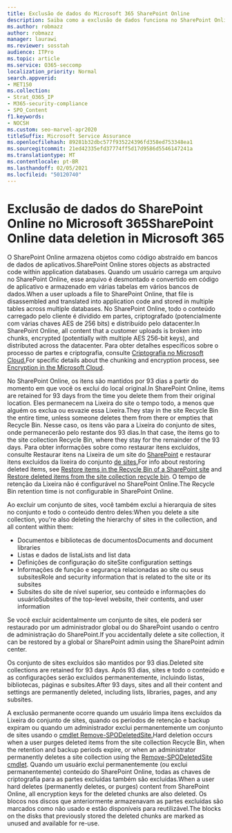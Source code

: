 ```yaml
---
title: Exclusão de dados do Microsoft 365 SharePoint Online
description: Saiba como a exclusão de dados funciona no SharePoint Online, como onde o conteúdo excluído é armazenado e por quanto tempo.
ms.author: robmazz
author: robmazz
manager: laurawi
ms.reviewer: sosstah
audience: ITPro
ms.topic: article
ms.service: O365-seccomp
localization_priority: Normal
search.appverid:
- MET150
ms.collection:
- Strat_O365_IP
- M365-security-compliance
- SPO_Content
f1.keywords:
- NOCSH
ms.custom: seo-marvel-apr2020
titleSuffix: Microsoft Service Assurance
ms.openlocfilehash: 89281b32dbc577f935224396fd358ed753348ea1
ms.sourcegitcommit: 21ed42335efd37774ff5d17d9586d5546147241a
ms.translationtype: MT
ms.contentlocale: pt-BR
ms.lasthandoff: 02/05/2021
ms.locfileid: "50120740"
---
```

# <a name="sharepoint-online-data-deletion-in-microsoft-365"></a><span data-ttu-id="18f42-103">Exclusão de dados do SharePoint Online no Microsoft 365</span><span class="sxs-lookup"><span data-stu-id="18f42-103">SharePoint Online data deletion in Microsoft 365</span></span>

<span data-ttu-id="18f42-104">O SharePoint Online armazena objetos como código abstraído em bancos de dados de aplicativos.</span><span class="sxs-lookup"><span data-stu-id="18f42-104">SharePoint Online stores objects as abstracted code within application databases.</span></span> <span data-ttu-id="18f42-105">Quando um usuário carrega um arquivo no SharePoint Online, esse arquivo é desmontado e convertido em código de aplicativo e armazenado em várias tabelas em vários bancos de dados.</span><span class="sxs-lookup"><span data-stu-id="18f42-105">When a user uploads a file to SharePoint Online, that file is disassembled and translated into application code and stored in multiple tables across multiple databases.</span></span> <span data-ttu-id="18f42-106">No SharePoint Online, todo o conteúdo carregado pelo cliente é dividido em partes, criptografado (potencialmente com várias chaves AES de 256 bits) e distribuído pelo datacenter.</span><span class="sxs-lookup"><span data-stu-id="18f42-106">In SharePoint Online, all content that a customer uploads is broken into chunks, encrypted (potentially with multiple AES 256-bit keys), and distributed across the datacenter.</span></span> <span data-ttu-id="18f42-107">Para obter detalhes específicos sobre o processo de partes e criptografia, consulte [Criptografia no Microsoft Cloud.](/microsoft-365/compliance/office-365-encryption-in-the-microsoft-cloud-overview)</span><span class="sxs-lookup"><span data-stu-id="18f42-107">For specific details about the chunking and encryption process, see [Encryption in the Microsoft Cloud](/microsoft-365/compliance/office-365-encryption-in-the-microsoft-cloud-overview).</span></span> 

<span data-ttu-id="18f42-108">No SharePoint Online, os itens são mantidos por 93 dias a partir do momento em que você os exclui do local original.</span><span class="sxs-lookup"><span data-stu-id="18f42-108">In SharePoint Online, items are retained for 93 days from the time you delete them from their original location.</span></span> <span data-ttu-id="18f42-109">Eles permanecem na Lixeira do site o tempo todo, a menos que alguém os exclua ou esvazie essa Lixeira.</span><span class="sxs-lookup"><span data-stu-id="18f42-109">They stay in the site Recycle Bin the entire time, unless someone deletes them from there or empties that Recycle Bin.</span></span> <span data-ttu-id="18f42-110">Nesse caso, os itens vão para a Lixeira do conjunto de sites, onde permanecerão pelo restante dos 93 dias.</span><span class="sxs-lookup"><span data-stu-id="18f42-110">In that case, the items go to the site collection Recycle Bin, where they stay for the remainder of the 93 days.</span></span> <span data-ttu-id="18f42-111">Para obter informações sobre como restaurar itens excluídos, consulte Restaurar itens na Lixeira de um site do [SharePoint](https://support.office.com/article/6df466b6-55f2-4898-8d6e-c0dff851a0be#ID0EAADAAA=Online
) e restaurar itens excluídos da lixeira do conjunto [de sites.](https://support.office.com/article/5fa924ee-16d7-487b-9a0a-021b9062d14b)</span><span class="sxs-lookup"><span data-stu-id="18f42-111">For info about restoring deleted items, see [Restore items in the Recycle Bin of a SharePoint site](https://support.office.com/article/6df466b6-55f2-4898-8d6e-c0dff851a0be#ID0EAADAAA=Online
) and [Restore deleted items from the site collection recycle bin](https://support.office.com/article/5fa924ee-16d7-487b-9a0a-021b9062d14b).</span></span> <span data-ttu-id="18f42-112">O tempo de retenção da Lixeira não é configurável no SharePoint Online.</span><span class="sxs-lookup"><span data-stu-id="18f42-112">The Recycle Bin retention time is not configurable in SharePoint Online.</span></span>

<span data-ttu-id="18f42-113">Ao excluir um conjunto de sites, você também exclui a hierarquia de sites no conjunto e todo o conteúdo dentro deles:</span><span class="sxs-lookup"><span data-stu-id="18f42-113">When you delete a site collection, you're also deleting the hierarchy of sites in the collection, and all content within them:</span></span>

- <span data-ttu-id="18f42-114">Documentos e bibliotecas de documentos</span><span class="sxs-lookup"><span data-stu-id="18f42-114">Documents and document libraries</span></span>
- <span data-ttu-id="18f42-115">Listas e dados de lista</span><span class="sxs-lookup"><span data-stu-id="18f42-115">Lists and list data</span></span>
- <span data-ttu-id="18f42-116">Definições de configuração do site</span><span class="sxs-lookup"><span data-stu-id="18f42-116">Site configuration settings</span></span>
- <span data-ttu-id="18f42-117">Informações de função e segurança relacionadas ao site ou seus subsites</span><span class="sxs-lookup"><span data-stu-id="18f42-117">Role and security information that is related to the site or its subsites</span></span>
- <span data-ttu-id="18f42-118">Subsites do site de nível superior, seu conteúdo e informações do usuário</span><span class="sxs-lookup"><span data-stu-id="18f42-118">Subsites of the top-level website, their contents, and user information</span></span>

<span data-ttu-id="18f42-119">Se você excluir acidentalmente um conjunto de sites, ele poderá ser restaurado por um administrador global ou do SharePoint usando o centro de administração do SharePoint.</span><span class="sxs-lookup"><span data-stu-id="18f42-119">If you accidentally delete a site collection, it can be restored by a global or SharePoint admin using the SharePoint admin center.</span></span>

<span data-ttu-id="18f42-120">Os conjunto de sites excluídos são mantidos por 93 dias.</span><span class="sxs-lookup"><span data-stu-id="18f42-120">Deleted site collections are retained for 93 days.</span></span> <span data-ttu-id="18f42-121">Após 93 dias, sites e todo o conteúdo e as configurações serão excluídos permanentemente, incluindo listas, bibliotecas, páginas e subsites.</span><span class="sxs-lookup"><span data-stu-id="18f42-121">After 93 days, sites and all their content and settings are permanently deleted, including lists, libraries, pages, and any subsites.</span></span>

<span data-ttu-id="18f42-122">A exclusão permanente ocorre quando um usuário limpa itens excluídos da Lixeira do conjunto de sites, quando os períodos de retenção e backup expiram ou quando um administrador exclui permanentemente um conjunto de sites usando o [cmdlet Remove-SPODeletedSite.](/powershell/module/sharepoint-online/remove-spodeletedsite)</span><span class="sxs-lookup"><span data-stu-id="18f42-122">Hard deletion occurs when a user purges deleted items from the site collection Recycle Bin, when the retention and backup periods expire, or when an administrator permanently deletes a site collection using the [Remove-SPODeletedSite cmdlet](/powershell/module/sharepoint-online/remove-spodeletedsite).</span></span> <span data-ttu-id="18f42-123">Quando um usuário exclui permanentemente (ou exclui permanentemente) conteúdo do SharePoint Online, todas as chaves de criptografia para as partes excluídas também são excluídas.</span><span class="sxs-lookup"><span data-stu-id="18f42-123">When a user hard deletes (permanently deletes, or purges) content from SharePoint Online, all encryption keys for the deleted chunks are also deleted.</span></span> <span data-ttu-id="18f42-124">Os blocos nos discos que anteriormente armazenavam as partes excluídas são marcados como não usado e estão disponíveis para reutilizável.</span><span class="sxs-lookup"><span data-stu-id="18f42-124">The blocks on the disks that previously stored the deleted chunks are marked as unused and available for re-use.</span></span>
